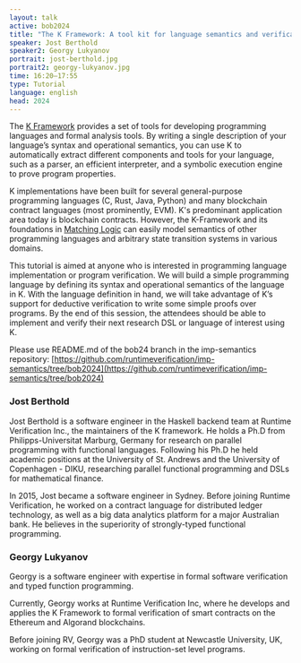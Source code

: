 ```yaml
---
layout: talk
active: bob2024
title: "The K Framework: A tool kit for language semantics and verification"
speaker: Jost Berthold
speaker2: Georgy Lukyanov
portrait: jost-berthold.jpg
portrait2: georgy-lukyanov.jpg
time: 16:20–17:55
type: Tutorial
language: english
head: 2024
---
```


The [K Framework](https://kframework.org/) provides a set of tools for
developing programming languages and formal analysis tools. By writing
a single description of your language’s syntax and operational
semantics, you can use K to automatically extract different components
and tools for your language, such as a parser, an efficient
interpreter, and a symbolic execution engine to prove program
properties.

K implementations have been built for several general-purpose
programming languages (C, Rust, Java, Python) and many blockchain
contract languages (most prominently, EVM). K's predominant
application area today is blockchain contracts. However, the
K-Framework and its foundations in [Matching
Logic](https://matching-logic.org) can easily model semantics of other
programming languages and arbitrary state transition systems in
various domains.

This tutorial is aimed at anyone who is interested in programming
language implementation or program verification. We will build a
simple programming language by defining its syntax and operational
semantics of the language in K. With the language definition in hand,
we will take advantage of K’s support for deductive verification to
write some simple proofs over programs. By the end of this session,
the attendees should be able to implement and verify their next
research DSL or language of interest using K.

Please use README.md of the bob24 branch in the imp-semantics
repository:
[https://github.com/runtimeverification/imp-semantics/tree/bob2024](https://github.com/runtimeverification/imp-semantics/tree/bob2024)


### Jost Berthold ###

Jost Berthold is a software engineer in the Haskell backend team at
Runtime Verification Inc., the maintainers of the K framework. He
holds a Ph.D from Philipps-Universitat Marburg, Germany for research
on parallel programming with functional languages. Following his Ph.D
he held academic positions at the University of St. Andrews and the
University of Copenhagen - DIKU, researching parallel functional
programming and DSLs for mathematical finance.

In 2015, Jost became a software engineer in Sydney. Before joining
Runtime Verification, he worked on a contract language for distributed
ledger technology, as well as a big data analytics platform for a
major Australian bank. He believes in the superiority of
strongly-typed functional programming.

### Georgy Lukyanov ###

Georgy is a software engineer with expertise in formal software
verification and typed function programming.

Currently, Georgy works at Runtime Verification Inc, where he develops
and applies the K Framework to formal verification of smart contracts
on the Ethereum and Algorand blockchains.

Before joining RV, Georgy was a PhD student at Newcastle University,
UK, working on formal verification of instruction-set level programs.